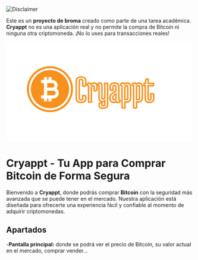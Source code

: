 ![Disclaimer](https://t3.ftcdn.net/jpg/04/87/13/32/360_F_487133202_AoYev86tqkqK6IsRjnuFWWsTbPDJtqJa.jpg)

Este es un **proyecto de broma** creado como parte de una tarea académica. **Cryappt** no es una aplicación real y no permite la compra de Bitcoin ni ninguna otra criptomoneda. ¡No lo uses para transacciones reales!

![Disclaimer](imagenes_readme/cryappt.png)
# Cryappt - Tu App para Comprar Bitcoin de Forma Segura

Bienvenido a **Cryappt**, donde podrás comprar **Bitcoin** con la seguridad más avanzada que se puede tener en el mercado. Nuestra aplicación está diseñada para ofrecerte una experiencia fácil y confiable al momento de adquirir criptomonedas.

## Apartados

-**Pantalla principal:** donde se podrá ver el precio de Bitcoin, su valor actual en el mercado, comprar vender...